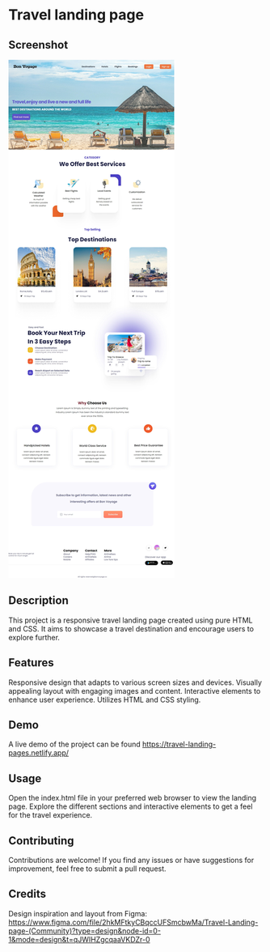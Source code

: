 <!-- @format -->

# Travel landing page

## Screenshot

![App Screenshot](./img/my-webpage.jpeg)

## Description

This project is a responsive travel landing page created using pure HTML and CSS. It aims to showcase a travel destination and encourage users to explore further.

## Features

Responsive design that adapts to various screen sizes and devices.
Visually appealing layout with engaging images and content.
Interactive elements to enhance user experience.
Utilizes HTML and CSS styling.

## Demo

A live demo of the project can be found https://travel-landing-pages.netlify.app/


## Usage

Open the index.html file in your preferred web browser to view the landing page. Explore the different sections and interactive elements to get a feel for the travel experience.

## Contributing

Contributions are welcome! If you find any issues or have suggestions for improvement, feel free to submit a pull request.

## Credits

Design inspiration and layout from Figma: https://www.figma.com/file/2hkMFtkyCBqccUFSmcbwMa/Travel-Landing-page-(Community)?type=design&node-id=0-1&mode=design&t=qJWIHZgcqaaVKDZr-0
